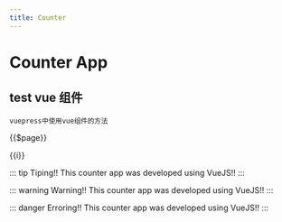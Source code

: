 ```yaml
---
title: Counter
---
```


# Counter App

## test vue 组件
    vuepress中使用vue组件的方法

<my-counter></my-counter>

{{$page}}
 
<span v-for="i in 3">{{i}}</span>

::: tip Tiping!!
This counter app was developed using VueJS!!
:::

::: warning Warning!!
This counter app was developed using VueJS!!
:::

::: danger Erroring!!
This counter app was developed using VueJS!!
:::